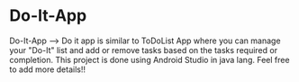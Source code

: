 # Do-It-App
Do-It-App --> Do it app is similar to ToDoList App where you can manage your "Do-It" list and add or remove tasks based on the tasks required or completion.
This project is done using Android Studio in java lang.
Feel free to add more details!!
